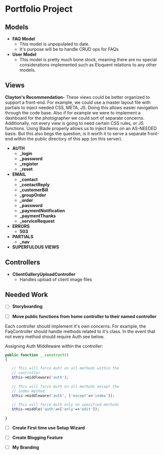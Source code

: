 # Portfolio Project

## Models
- **FAQ Model**
    - This model is unpopulated to date.
    - It's purpose will be to handle CRUD ops for FAQs
- **User Model**
    - This model is pretty much bone stock, meaning there are no special considerations implemented such as Eloquent relations to any other models.

## Views
**Clayton's Recommendation-** These views could be better organized to support a front-end. For example, we could use a master layout file with partials to inject needed CSS, META, JS. Doing this allows easier navigation through the code base. Also if for example we were to implement a dashboard for the photographer we could sort of separate concerns. Additionally, not every view is going to need certain CSS rules, or JS functions. Using Blade properly allows us to inject items on an AS-NEEDED basis. But this also begs the question, is it worth it to serve a separate front-end within the public directory of this app (on this server).

- **AUTH**
  - **_login**
  - **_password**
  - **_register**
  - **_reset**
- **EMAIL**
  - **_contact**
  - **_contactReply**
  - **_customerBill**
  - **_groupOrder**
  - **_order**
  - **_password**
  - **_paymentNotification**
  - **_paymentThanks**
  - **_serviceRequest**
- **ERRORS**
  - **503**
- **PARTIALS**
  - **_nav**
- **SUPERFULOUS VIEWS** 

## Controllers

- **ClientGalleryUploadController**
    - Handles upload of client image files
    
    
    
## Needed Work
- [ ] **Storyboarding**

- [ ] **Move public functions from home controller to their named controller**

Each controller should implement it's own concerns. For example, the FaqController should handle methods related to it's class. In the event that not every method should require Auth see below.

Assigning Auth Middleware within the controller:

```php
public function __construct()
{

   // This will force Auht on all methods within the 
   // controller
   $this->middleware('auth');
   
   // This will force Auth on all methods except the
   // index method
   $this->middleware('auth', ['except'=>'index']);
   
   // This will force Auth only on specified methods
   $this->middle('auth'=>['only'=>'edit']);
   
}
```
   
- [ ] **Create First time use Setup Wizard**
   
- [ ] **Create Blogging Feature**
   
- [ ] **My Branding**
